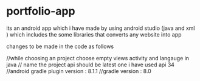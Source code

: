 # portfolio-app


its an android app which i have made by using android studio (java and xml ) which includes the some libraries that converts any website into app 


changes to be made in the code as follows  


//while choosing an project choose empty views activity and langauge in java 
// name the project api should be latest one i have used api 34 
//android gradle plugin version : 8.1.1
//gradle version : 8.0 


